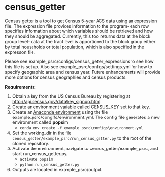 # census_getter
Census getter is a tool to get Census 5-year ACS data using an expression file. The expression file provides information to the program- each row specifies information about which variables should be retrieved and how they should be aggregated. Currently, this tool returns data at the block group level- data at the tract level is apportioned to the block group either by total households or total population, which is also specified in the expresson file. 

Please see example_psrc/configs/census_getter_expressions to see how this file is set up. Also see example_psrc/configs/settings.yml for how to specify geographic area and census year. Future enhancements will provide more options for census geographies and census products.  

**Requirements:**
1. Obtain a key from the US Census Bureau by registering at http://api.census.gov/data/key_signup.html
2. Create an environment variable called CENSUS_KEY set to that key.
3. Create an [Anaconda environment](https://conda.io/docs/user-guide/tasks/manage-environments.html#creating-an-environment-from-an-environment-yml-file) using the file example_psrc/congifs/environment.yml. The config file generates a new environment called **popsim**
    * `conda env create -f example_psrc\configs\environment.yml`
4. Set the working_dir in the file `census_getter/example_psrc/run_census_getter.py` to the root of the cloned repository.
5. Activate the environment, navigate to census_getter/example_psrc, and start run_census_getter.py.
    * `activate popsim`
    * `python run_census_getter.py`
6. Outputs are located in example_psrc/output.
